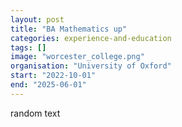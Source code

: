 ```yaml
---
layout: post
title: "BA Mathematics up"
categories: experience-and-education
tags: []
image: "worcester_college.png"
organisation: "University of Oxford"
start: "2022-10-01"
end: "2025-06-01"
---
```


random text